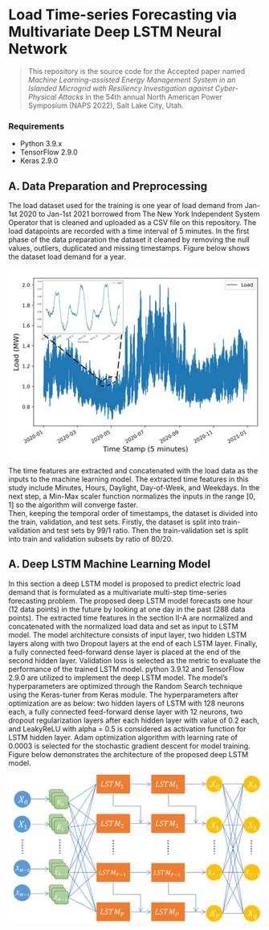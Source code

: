 # Load Time-series Forecasting via Multivariate Deep LSTM Neural Network

> This repository is the source code for the Accepted paper named *Machine Learning-assisted Energy Management System in an Islanded Microgrid with Resiliency Investigation against Cyber-Physical Attacks* in the 54th annual North American Power Symposium (NAPS 2022), Salt Lake City, Utah. 

### Requirements
* Python 3.9.x
* TensorFlow 2.9.0
* Keras 2.9.0

## A. Data Preparation and Preprocessing
The load dataset used for the training is one year of load demand from Jan-1st 2020 to Jan-1st 2021 borrowed from The New York Independent System Operator that is cleaned and uploaded as a CSV file on this repository. The load datapoints are recorded with a time interval of 5 minutes. In the first phase of the data preparation the dataset it cleaned by removing the null values, outliers, duplicated and missing timestamps. Figure below shows the dataset load demand for a year.

<p align="center">
  <img src="/Images_onGit/LoadData.png" width=500>
</p>

The time features are extracted and concatenated with the load data as the inputs to the machine learning model. The extracted time features in this study include Minutes, Hours, Daylight, Day-of-Week, and Weekdays. In the next step, a Min-Max scaler function normalizes the inputs in the range [0, 1] so the algorithm will converge faster.   
Then, keeping the temporal order of timestamps, the dataset is divided into the train, validation, and test sets. Firstly, the dataset is split into train-validation and test sets by 99/1 ratio. Then the train-validation set is split into train and validation subsets by ratio of 80/20.


## A. Deep LSTM Machine Learning Model


In this section a deep LSTM model is proposed to predict electric load demand that is formulated as a multivariate multi-step time-series forecasting problem. The proposed deep LSTM model forecasts one hour (12 data points) in the future by looking at one day in the past (288 data points).
The extracted time features in the section II-A are normalized and concatenated with the normalized load data and set as input to LSTM model. The model architecture consists of input layer, two hidden LSTM layers along with two Dropout layers at the end of each LSTM layer. Finally, a fully connected feed-forward dense layer is placed at the end of the second hidden layer. Validation loss is selected as the metric to evaluate the performance of the trained LSTM model. python 3.9.12 and TensorFlow 2.9.0 are utilized to implement the deep LSTM model. The model’s hyperparameters are optimized through the Random Search technique using the Keras-tuner from Keras module. The hyperparameters after optimization are as below:  two hidden layers of LSTM with 128 neurons each, a fully connected feed-forward dense layer with 12 neurons, two dropout regularization layers after each hidden layer with value of 0.2 each, and LeakyReLU with alpha = 0.5 is considered as activation function for LSTM hidden layer. Adam optimization algorithm with learning rate of 0.0003 is selected for the stochastic gradient descent for model training. Figure below demonstrates the architecture of the proposed deep LSTM model.

<p align="center">
  <img src="/Images_onGit/DeepLSTM_model.png" width=500>
</p>
